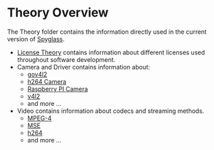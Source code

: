# Theory Overview

The Theory folder contains the information directly used in the current version of [Spyglass](../00-spyglass.md).


* [License Theory](licensetheory.md) contains information about different licenses used throughout software development.
* Camera and Driver contains information about:
    * [gov4l2](Camera%20and%20Driver/goV4l2.md)
    * [h264 Camera](Camera%20and%20Driver/h264camera.md)
    * [Raspberry PI Camera](Camera%20and%20Driver/rpicamera.md)
    * [v4l2](Camera%20and%20Driver/v4l2.md)
    * and more ...
* Video contains information about codecs and streaming methods.
    * [MPEG-4](Video/mpeg4.md)
    * [MSE](Video/mse.md)
    * [h264](Video/h264.md)
    * and more ...